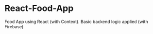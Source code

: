 # React-Food-App


Food App using React (with Context).
Basic backend logic applied (with Firebase)
